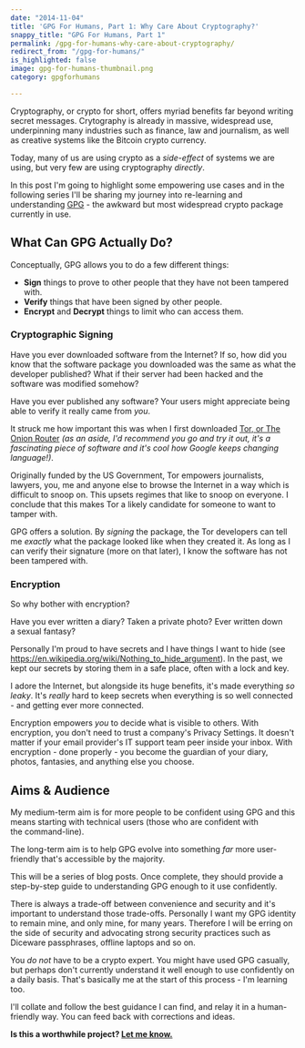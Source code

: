 ```yaml
---
date: "2014-11-04"
title: 'GPG For Humans, Part 1: Why Care About Cryptography?'
snappy_title: "GPG For Humans, Part 1"
permalink: /gpg-for-humans-why-care-about-cryptography/
redirect_from: "/gpg-for-humans/"
is_highlighted: false
image: gpg-for-humans-thumbnail.png
category: gpgforhumans

---
```

Cryptography, or crypto for short, offers myriad benefits far beyond writing secret messages. Crytography is already in massive, widespread use, underpinning many industries such as finance, law and journalism, as well as creative systems like the Bitcoin crypto currency.

Today, many of us are using crypto as a *side-effect* of systems we are using, but very few are using cryptography *directly*.

In this post I'm going to highlight some empowering use cases and in the following series I'll be sharing my journey into re-learning and understanding <a href="https://www.gnupg.org/" target="_blank">GPG</a> - the awkward but most widespread crypto package currently in use.

## What Can GPG Actually Do?

Conceptually, GPG allows you to do a few different things:

  * **Sign** things to prove to other people that they have not been tampered with.
  * **Verify** things that have been signed by other people.
  * **Encrypt** and **Decrypt** things to limit who can access them.

### Cryptographic Signing

Have you ever downloaded software from the Internet? If so, how did you know that the software package you downloaded was the same as what the developer published? What if their server had been hacked and the software was modified somehow?

Have you ever published any software? Your users might appreciate being able to verify it really came from *you*.

It struck me how important this was when I first downloaded <a title="Tor Project" href="https://www.torproject.org/" target="_blank">Tor, or The Onion Router</a> *(as an aside, I'd recommend you go and try it out, it's a fascinating piece of software and it's cool how Google keeps changing language!)*.

Originally funded by the US Government, Tor empowers journalists, lawyers, you, me and anyone else to browse the Internet in a way which is difficult to snoop on. This upsets regimes that like to snoop on everyone. I conclude that this makes Tor a likely candidate for someone to want to tamper with.

GPG offers a solution. By *signing* the package, the Tor developers can tell me *exactly* what the package looked like when they created it. As long as I can verify their signature (more on that later), I know the software has not been tampered with.

### Encryption

So why bother with encryption?

Have you ever written a diary? Taken a private photo? Ever written down a sexual fantasy?

Personally I'm proud to have secrets and I have things I want to hide (see <a href="https://en.wikipedia.org/wiki/Nothing_to_hide_argument" target="_blank">https://en.wikipedia.org/wiki/Nothing_to_hide_argument</a>). In the past, we kept our secrets by storing them in a safe place, often with a lock and key.

I adore the Internet, but alongside its huge benefits, it's made everything *so leaky*. It's *really* hard to keep secrets when everything is so well connected - and getting ever more connected.

Encryption empowers *you* to decide what is visible to others. With encryption, you don't need to trust a company's Privacy Settings. It doesn't matter if your email provider's IT support team peer inside your inbox. With encryption - done properly - you become the guardian of your diary, photos, fantasies, and anything else you choose.

## Aims & Audience

My medium-term aim is for more people to be confident using GPG and this means starting with technical users (those who are confident with the command-line).

The long-term aim is to help GPG evolve into something *far* more user-friendly that's accessible by the majority.

This will be a series of blog posts. Once complete, they should provide a step-by-step guide to understanding GPG enough to it use confidently.

There is always a trade-off between convenience and security and it's important to understand those trade-offs. Personally I want my GPG identity to remain mine, and only mine, for many years. Therefore I will be erring on the side of security and advocating strong security practices such as Diceware passphrases, offline laptops and so on.

You *do not* have to be a crypto expert. You might have used GPG casually, but perhaps don't currently understand it well enough to use confidently on a daily basis. That's basically me at the start of this process - I'm learning too.

I'll collate and follow the best guidance I can find, and relay it in a human-friendly way. You can feed back with corrections and ideas.

**Is this a worthwhile project? [Let me know.][1]**

 [1]: https://paulfurley.com/contact/ "Contact"

